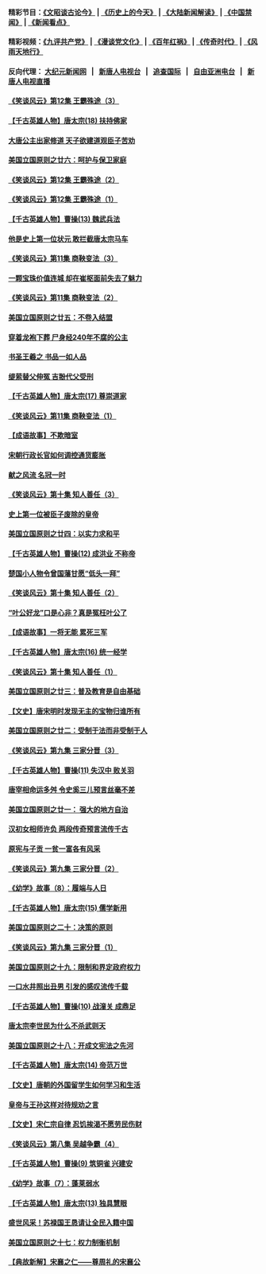 #### 精彩节目：[《文昭谈古论今》](http://155.138.205.71/wenzhao) | [《历史上的今天》](http://155.138.205.71/today-in-history) | [《大陆新闻解读》](http://155.138.205.71/ntdtv-comedy) | [《中国禁闻》](http://155.138.205.71/ntdtv-news) | [《新闻看点》](http://155.138.205.71/news-insight) 

 #### 精彩视频：[《九评共产党》](http://155.138.205.71:10000/videos/jiuping) | [《漫谈党文化》](http://155.138.205.71:10000/videos/mtdwh) | [《百年红祸》](http://155.138.205.71:10000/videos/bnhh) | [《传奇时代》](http://155.138.205.71:10000/videos/legend) | [《风雨天地行》](http://155.138.205.71:10000/videos/fytdx) 

 #### 反向代理： [大纪元新闻网](http://155.138.205.71:10080/) &nbsp;&nbsp;|&nbsp;&nbsp; [新唐人电视台](http://155.138.205.71:8000/) &nbsp;&nbsp;|&nbsp;&nbsp; [追查国际](http://155.138.205.71:10010/) &nbsp;&nbsp;|&nbsp;&nbsp; [自由亚洲电台](http://155.138.205.71:9800/) &nbsp;&nbsp;|&nbsp;&nbsp; [新唐人电视直播](http://155.138.205.71/) 

#### [《笑谈风云》第12集 王霸殊途（3）](../pages/nsc975/n11058708.md?t=02251837) 

#### [【千古英雄人物】唐太宗(18) 扶持佛家](../pages/nsc975/n8046271.md?t=02251837) 

#### [大唐公主出家修道 天子欲建道观臣子苦劝](../pages/nsc975/n11053988.md?t=02251837) 

#### [美国立国原则之廿六：呵护与保卫家庭](../pages/nsc975/n11056028.md?t=02251837) 

#### [《笑谈风云》第12集 王霸殊途（2）](../pages/nsc975/n11058661.md?t=02251837) 

#### [《笑谈风云》第12集 王霸殊途（1）](../pages/nsc975/n11058612.md?t=02251837) 

#### [【千古英雄人物】曹操(13) 魏武兵法](../pages/nsc975/n7783342.md?t=02251837) 

#### [他是史上第一位状元 敢拦截唐太宗马车](../pages/nsc975/n11064238.md?t=02251837) 

#### [《笑谈风云》第11集 商鞅变法（3）](../pages/nsc975/n11051540.md?t=02251837) 

#### [一颗宝珠价值连城 却在崔枢面前失去了魅力](../pages/nsc975/n11049666.md?t=02251837) 

#### [《笑谈风云》第11集 商鞅变法（2）](../pages/nsc975/n11051527.md?t=02251837) 

#### [美国立国原则之廿五：不卷入结盟](../pages/nsc975/n11049916.md?t=02251837) 

#### [穿着龙袍下葬 尸身经240年不腐的公主](../pages/nsc975/n11058573.md?t=02251837) 

#### [书圣王羲之 书品一如人品](../pages/nsc975/n10961724.md?t=02251837) 

#### [缇萦替父伸冤 吉翂代父受刑](../pages/nsc975/n3780463.md?t=02251837) 

#### [【千古英雄人物】唐太宗(17) 尊崇道家](../pages/nsc975/n8046261.md?t=02251837) 

#### [《笑谈风云》第11集 商鞅变法（1）](../pages/nsc975/n11051459.md?t=02251837) 

#### [【成语故事】不欺暗室](../pages/nsc975/n11056002.md?t=02251837) 

#### [宋朝行政长官如何调控通货膨胀](../pages/nsc975/n11055933.md?t=02251837) 

#### [献之风流 名冠一时](../pages/nsc975/n11011196.md?t=02251837) 

#### [《笑谈风云》第十集 知人善任（3）](../pages/nsc975/n11044990.md?t=02251837) 

#### [史上第一位被臣子废除的皇帝](../pages/nsc975/n11053637.md?t=02251837) 

#### [美国立国原则之廿四：以实力求和平](../pages/nsc975/n11046955.md?t=02251837) 

#### [【千古英雄人物】曹操(12) 成洪业 不称帝](../pages/nsc975/n7783338.md?t=02251837) 

#### [楚国小人物令曾国藩甘愿“低头一拜”](../pages/nsc975/n11013087.md?t=02251837) 

#### [《笑谈风云》第十集 知人善任（2）](../pages/nsc975/n11044937.md?t=02251837) 

#### [“叶公好龙”口是心非？真是冤枉叶公了](../pages/nsc975/n11008777.md?t=02251837) 

#### [【成语故事】一将无能 累死三军](../pages/nsc975/n11046538.md?t=02251837) 

#### [【千古英雄人物】唐太宗(16) 统一经学](../pages/nsc975/n8046259.md?t=02251837) 

#### [《笑谈风云》第十集 知人善任（1）](../pages/nsc975/n11032532.md?t=02251837) 

#### [美国立国原则之廿三：普及教育是自由基础](../pages/nsc975/n11044655.md?t=02251837) 

#### [【文史】唐宋明时发现无主的宝物归谁所有](../pages/nsc975/n11036075.md?t=02251837) 

#### [美国立国原则之廿二：受制于法而非受制于人](../pages/nsc975/n11038266.md?t=02251837) 

#### [《笑谈风云》第九集 三家分晋（3）](../pages/nsc975/n11028646.md?t=02251837) 

#### [【千古英雄人物】曹操(11) 失汉中 败关羽](../pages/nsc975/n7783328.md?t=02251837) 

#### [唐宰相命运多舛 令史奚三儿预言丝毫不差](../pages/nsc975/n334750.md?t=02251837) 

#### [美国立国原则之廿一： 强大的地方自治](../pages/nsc975/n11036069.md?t=02251837) 

#### [汉初女相师许负 两段传奇预言流传千古](../pages/nsc975/n11035453.md?t=02251837) 

#### [原宪与子贡 一贫一富各有风采](../pages/nsc975/n11013094.md?t=02251837) 

#### [《笑谈风云》第九集 三家分晋（2）](../pages/nsc975/n11028610.md?t=02251837) 

#### [《幼学》故事（8）：履端与人日](../pages/nsc975/n10990550.md?t=02251837) 

#### [【千古英雄人物】唐太宗(15) 儒学新用](../pages/nsc975/n8046225.md?t=02251837) 

#### [美国立国原则之二十：决策的原则](../pages/nsc975/n11034691.md?t=02251837) 

#### [《笑谈风云》第九集 三家分晋（1）](../pages/nsc975/n11028591.md?t=02251837) 

#### [美国立国原则之十九：限制和界定政府权力](../pages/nsc975/n11023895.md?t=02251837) 

#### [一口水井照出丑男 引发的感叹流传千载](../pages/nsc975/n11004598.md?t=02251837) 

#### [【千古英雄人物】曹操(10) 战潼关 成鼎足](../pages/nsc975/n7779963.md?t=02251837) 

#### [唐太宗李世民为什么不杀武则天](../pages/nsc975/n11034040.md?t=02251837) 

#### [美国立国原则之十八：开成文宪法之先河](../pages/nsc975/n11008526.md?t=02251837) 

#### [【千古英雄人物】唐太宗(14) 帝范万世](../pages/nsc975/n8034234.md?t=02251837) 

#### [【文史】唐朝的外国留学生如何学习和生活](../pages/nsc975/n11010825.md?t=02251837) 

#### [皇帝与王孙这样对待规劝之言](../pages/nsc975/n10994666.md?t=02251837) 

#### [【文史】宋仁宗自律 忍饥挨渴不愿劳民伤财](../pages/nsc975/n10997349.md?t=02251837) 

#### [《笑谈风云》第八集 吴越争霸（4）](../pages/nsc975/n11010924.md?t=02251837) 

#### [【千古英雄人物】曹操(9) 筑铜雀 兴建安](../pages/nsc975/n7662497.md?t=02251837) 

#### [《幼学》故事（7）：蓬莱弱水](../pages/nsc975/n10990547.md?t=02251837) 

#### [【千古英雄人物】唐太宗(13) 独具慧眼](../pages/nsc975/n8034179.md?t=02251837) 

#### [盛世风采！苏禄国王恳请让全民入籍中国](../pages/nsc975/n10992284.md?t=02251837) 

#### [美国立国原则之十七：权力制衡机制](../pages/nsc975/n11002624.md?t=02251837) 

#### [【典故新解】宋襄之仁——尊周礼的宋襄公](../pages/nsc975/n11018653.md?t=02251837) 

